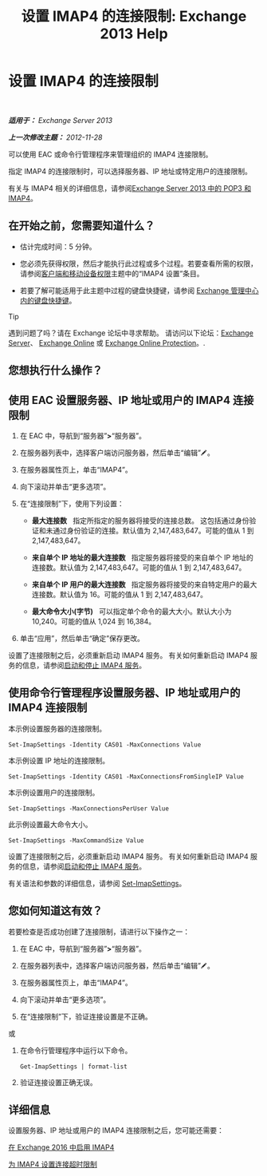 ﻿---
title: '设置 IMAP4 的连接限制: Exchange 2013 Help'
TOCTitle: 设置 IMAP4 的连接限制
ms:assetid: 8e3aa366-e77c-4c70-b78d-ddbb178cb521
ms:mtpsurl: https://technet.microsoft.com/zh-cn/library/Bb123712(v=EXCHG.150)
ms:contentKeyID: 50556614
ms.date: 01/11/2018
mtps_version: v=EXCHG.150
ms.translationtype: HT
---

# 设置 IMAP4 的连接限制

 

_**适用于：** Exchange Server 2013_

_**上一次修改主题：** 2012-11-28_

可以使用 EAC 或命令行管理程序来管理组织的 IMAP4 连接限制。

指定 IMAP4 的连接限制时，可以选择服务器、IP 地址或特定用户的连接限制。

有关与 IMAP4 相关的详细信息，请参阅[Exchange Server 2013 中的 POP3 和 IMAP4](pop3-and-imap4-in-exchange-server-2013-exchange-2013-help.md)。

## 在开始之前，您需要知道什么？

  - 估计完成时间：5 分钟。

  - 您必须先获得权限，然后才能执行此过程或多个过程。若要查看所需的权限，请参阅[客户端和移动设备权限](clients-and-mobile-devices-permissions-exchange-2013-help.md)主题中的“IMAP4 设置”条目。

  - 若要了解可能适用于此主题中过程的键盘快捷键，请参阅 [Exchange 管理中心内的键盘快捷键](keyboard-shortcuts-in-the-exchange-admin-center-exchange-online-protection-help.md)。

> [!tip]
> 遇到问题了吗？请在 Exchange 论坛中寻求帮助。 请访问以下论坛：<a href="https://go.microsoft.com/fwlink/p/?linkid=60612">Exchange Server</a>、 <a href="https://go.microsoft.com/fwlink/p/?linkid=267542">Exchange Online</a> 或 <a href="https://go.microsoft.com/fwlink/p/?linkid=285351">Exchange Online Protection</a>。.


## 您想执行什么操作？

## 使用 EAC 设置服务器、IP 地址或用户的 IMAP4 连接限制

1.  在 EAC 中，导航到“服务器”**\>**“服务器”。

2.  在服务器列表中，选择客户端访问服务器，然后单击“编辑”![编辑图标](images/Bb124582.6f53ccb2-1f13-4c02-bea0-30690e6ea71d(EXCHG.150).gif "编辑图标")。

3.  在服务器属性页上，单击“IMAP4”。

4.  向下滚动并单击“更多选项”。

5.  在“连接限制”下，使用下列设置：
    
      - **最大连接数**   指定所指定的服务器将接受的连接总数。 这包括通过身份验证和未通过身份验证的连接。默认值为 2,147,483,647。可能的值从 1 到 2,147,483,647。
    
      - **来自单个 IP 地址的最大连接数**   指定服务器将接受的来自单个 IP 地址的连接数。默认值为 2,147,483,647。可能的值从 1 到 2,147,483,647。
    
      - **来自单个 IP 用户的最大连接数**   指定服务器将接受的来自特定用户的最大连接数。默认值为 16。可能的值从 1 到 2,147,483,647。
    
      - **最大命令大小(字节)**   可以指定单个命令的最大大小。默认大小为 10,240。可能的值从 1,024 到 16,384。

6.  单击“应用”，然后单击“确定”保存更改。

设置了连接限制之后，必须重新启动 IMAP4 服务。 有关如何重新启动 IMAP4 服务的信息，请参阅[启动和停止 IMAP4 服务](start-and-stop-the-imap4-services-exchange-2013-help.md)。

## 使用命令行管理程序设置服务器、IP 地址或用户的 IMAP4 连接限制

本示例设置服务器的连接限制。

    Set-ImapSettings -Identity CAS01 -MaxConnections Value

本示例设置 IP 地址的连接限制。

    Set-ImapSettings -Identity CAS01 -MaxConnectionsFromSingleIP Value

本示例设置用户的连接限制。

    Set-ImapSettings -MaxConnectionsPerUser Value

此示例设置最大命令大小。

    Set-ImapSettings -MaxCommandSize Value

设置了连接限制之后，必须重新启动 IMAP4 服务。 有关如何重新启动 IMAP4 服务的信息，请参阅[启动和停止 IMAP4 服务](start-and-stop-the-imap4-services-exchange-2013-help.md)。

有关语法和参数的详细信息，请参阅 [Set-ImapSettings](https://technet.microsoft.com/zh-cn/library/aa998252\(v=exchg.150\))。

## 您如何知道这有效？

若要检查是否成功创建了连接限制，请进行以下操作之一：

1.  在 EAC 中，导航到“服务器”**\>**“服务器”。

2.  在服务器列表中，选择客户端访问服务器，然后单击“编辑”![编辑图标](images/Bb124582.6f53ccb2-1f13-4c02-bea0-30690e6ea71d(EXCHG.150).gif "编辑图标")。

3.  在服务器属性页上，单击“IMAP4”。

4.  向下滚动并单击“更多选项”。

5.  在“连接限制”下，验证连接设置是不正确。

或

1.  在命令行管理程序中运行以下命令。
    
        Get-ImapSettings | format-list

2.  验证连接设置正确无误。

## 详细信息

设置服务器、IP 地址或用户的 IMAP4 连接限制之后，您可能还需要：

[在 Exchange 2016 中启用 IMAP4](enable-imap4-in-exchange-2013-exchange-2013-help.md)

[为 IMAP4 设置连接超时限制](set-connection-time-out-limits-for-imap4-exchange-2013-help.md)

